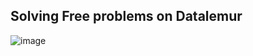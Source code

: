 ## Solving Free problems on Datalemur

![image](https://github.com/user-attachments/assets/1acba12d-c815-4c83-9e95-a3c3fe01f5fb)
